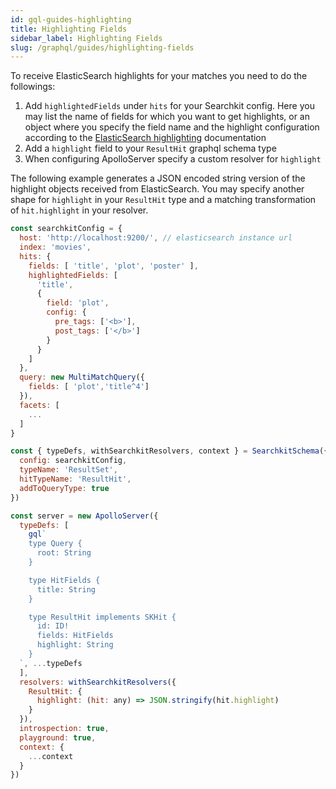 ```yaml
---
id: gql-guides-highlighting
title: Highlighting Fields
sidebar_label: Highlighting Fields
slug: /graphql/guides/highlighting-fields
---
```


To receive ElasticSearch highlights for your matches you need to do the followings:

1. Add `highlightedFields` under `hits` for your Searchkit config. Here you may list the name of fields for which you want to get highlights, or an object where you specify the field name and the highlight configuration according to the [ElasticSearch highlighting](https://www.elastic.co/guide/en/elasticsearch/reference/current/highlighting.html) documentation
2. Add a `highlight` field to your `ResultHit` graphql schema type
3. When configuring ApolloServer specify a custom resolver for `highlight`

The following example generates a JSON encoded string version of the highlight objects received from ElasticSearch. You may specify another shape for `highlight` in your `ResultHit` type and a matching transformation of `hit.highlight` in your resolver.

```js
const searchkitConfig = {
  host: 'http://localhost:9200/', // elasticsearch instance url
  index: 'movies',
  hits: {
    fields: [ 'title', 'plot', 'poster' ],
    highlightedFields: [
      'title',
      {
        field: 'plot',
        config: {
          pre_tags: ['<b>'],
          post_tags: ['</b>']
        }
      }
    ]
  },
  query: new MultiMatchQuery({
    fields: [ 'plot','title^4']
  }),
  facets: [
    ...
  ]
}

const { typeDefs, withSearchkitResolvers, context } = SearchkitSchema({
  config: searchkitConfig,
  typeName: 'ResultSet',
  hitTypeName: 'ResultHit',
  addToQueryType: true
})

const server = new ApolloServer({
  typeDefs: [
    gql`
    type Query {
      root: String
    }

    type HitFields {
      title: String
    }

    type ResultHit implements SKHit {
      id: ID!
      fields: HitFields
      highlight: String
    }
  `, ...typeDefs
  ],
  resolvers: withSearchkitResolvers({
    ResultHit: {
      highlight: (hit: any) => JSON.stringify(hit.highlight)
    }
  }),
  introspection: true,
  playground: true,
  context: {
    ...context
  }
})
```
